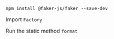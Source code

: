 ```npm install @faker-js/faker --save-dev```

Import ```Factory```

Run the static method ```format```


